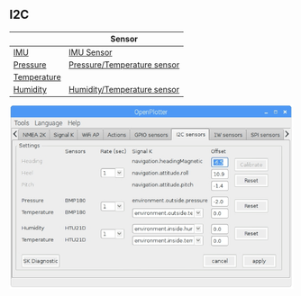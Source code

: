 ## I2C

|  | Sensor |
| -- | -- |
| [IMU](imu.md) | [IMU Sensor](imu_sensor.md) |
| [Pressure](pressure.md) | [Pressure/Temperature sensor](pressure_sensor.md) |
| [Temperature](temperature.md) | |
| [Humidity](humidity.md) | [Humidity/Temperature sensor](humidity_sensor.md) |


![](/en/i2c.jpg)